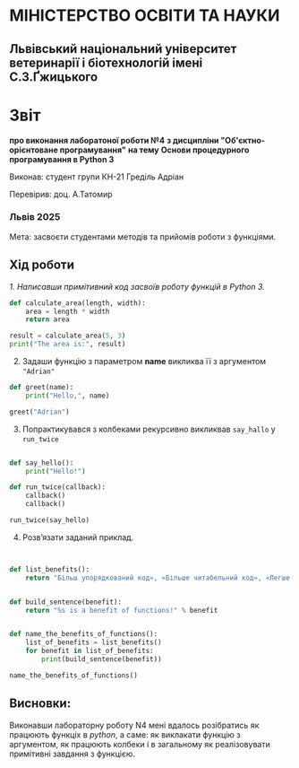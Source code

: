 # МІНІСТЕРСТВО ОСВІТИ ТА НАУКИ

## Львівський національний університет ветеринарії і біотехнологій імені С.З.Ґжицького

# Звіт

**про виконання лаборатоної роботи №4**
**з дисципліни "Об'єктно-орієнтоване програмування"**
**на тему** 
**Основи процедурного програмування в Python 3**

Виконав: студент групи КН-21 Греділь Адріан

Перевірив: доц. А.Татомир

### Львів 2025

Мета: засвоєти студентами методів та прийомів роботи з функціями.

## Хід роботи

*1. Написавши примітивний код засвоїв роботу функцій в Python 3.*

```py
def calculate_area(length, width):
    area = length * width
    return area

result = calculate_area(5, 3)
print("The area is:", result)

```

2. Задаши функцію з параметром **name** викликва її з аргументом `"Adrian"`

```py
def greet(name):  
    print("Hello,", name)

greet("Adrian")    

```

3. Попрактикувався з колбеками рекурсивно викликвав `say_hallo` у `run_twice`

```py

def say_hello():
    print("Hello!")

def run_twice(callback):
    callback()
    callback()

run_twice(say_hello)


```

4. Розв’язати заданий приклад.

```py


def list_benefits():
    return "Більш упорядкований код», «Більше читабельний код», «Легше повторне використання коду», «Дозволяє програмістам ділитися та з’єднувати код разом"


def build_sentence(benefit):
    return "%s is a benefit of functions!" % benefit


def name_the_benefits_of_functions():
    list_of_benefits = list_benefits()
    for benefit in list_of_benefits:
        print(build_sentence(benefit))

name_the_benefits_of_functions()

```


## Висновки:

Виконавши лабораторну роботу N4 мені вдалось розібратись як працюють функціх в *python*, а саме: як виклакати функцію з аргументом, як працюють колбеки і в загальному як реалізовувати примітивні завдання з функцією.